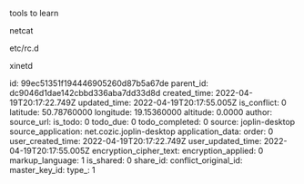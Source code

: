 tools to learn

netcat

etc/rc.d

xinetd

id: 99ec51351f194446905260d87b5a67de
parent_id: dc9046d1dae142cbbd336aba7dd33d8d
created_time: 2022-04-19T20:17:22.749Z
updated_time: 2022-04-19T20:17:55.005Z
is_conflict: 0
latitude: 50.78760000
longitude: 19.15360000
altitude: 0.0000
author: 
source_url: 
is_todo: 0
todo_due: 0
todo_completed: 0
source: joplin-desktop
source_application: net.cozic.joplin-desktop
application_data: 
order: 0
user_created_time: 2022-04-19T20:17:22.749Z
user_updated_time: 2022-04-19T20:17:55.005Z
encryption_cipher_text: 
encryption_applied: 0
markup_language: 1
is_shared: 0
share_id: 
conflict_original_id: 
master_key_id: 
type_: 1